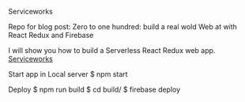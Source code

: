 Serviceworks

Repo for blog post: Zero to one hundred: build a real wold Web at with React Redux and Firebase

I will show you how to build a Serverless React Redux web app. 
[Serviceworks](demo/sws.gif)




Start app in Local server
$ npm start

Deploy
$ npm run build
$ cd build/
$ firebase deploy
